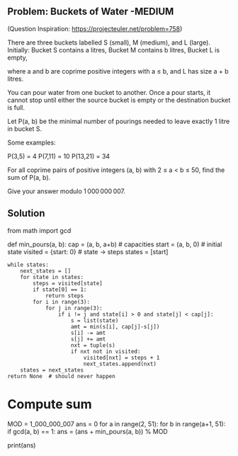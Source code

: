 ## Problem: Buckets of Water -MEDIUM

(Question Inspiration: https://projecteuler.net/problem=758)

There are three buckets labelled S (small), M (medium), and L (large). Initially:
Bucket S contains a litres,
Bucket M contains b litres,
Bucket L is empty,

where a and b are coprime positive integers with a ≤ b, and L has size a + b litres.

You can pour water from one bucket to another. Once a pour starts, it cannot stop until either the source bucket is empty or the destination bucket is full.

Let P(a, b) be the minimal number of pourings needed to leave exactly 1 litre in bucket S.

Some examples:

P(3,5) = 4
P(7,11) = 10
P(13,21) = 34

For all coprime pairs of positive integers (a, b) with 2 ≤ a < b ≤ 50, find the sum of P(a, b).

Give your answer modulo 1 000 000 007.

## Solution

from math import gcd

def min_pours(a, b):
cap = (a, b, a+b) # capacities
start = (a, b, 0) # initial state
visited = {start: 0} # state -> steps
states = [start]

    while states:
        next_states = []
        for state in states:
            steps = visited[state]
            if state[0] == 1:
                return steps
            for i in range(3):
                for j in range(3):
                    if i != j and state[i] > 0 and state[j] < cap[j]:
                        s = list(state)
                        amt = min(s[i], cap[j]-s[j])
                        s[i] -= amt
                        s[j] += amt
                        nxt = tuple(s)
                        if nxt not in visited:
                            visited[nxt] = steps + 1
                            next_states.append(nxt)
        states = next_states
    return None  # should never happen

# Compute sum

MOD = 1_000_000_007
ans = 0
for a in range(2, 51):
for b in range(a+1, 51):
if gcd(a, b) == 1:
ans = (ans + min_pours(a, b)) % MOD

print(ans)
